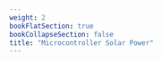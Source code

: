 ```yaml
---
weight: 2
bookFlatSection: true
bookCollapseSection: false
title: "Microcontroller Solar Power"
---
```

